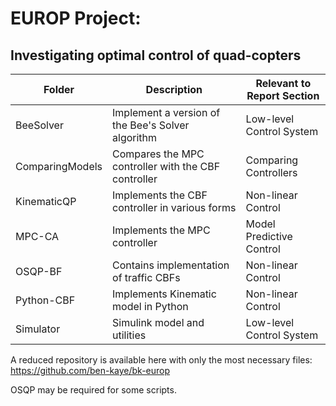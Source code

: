 # EUROP Project:
## Investigating optimal control of quad-copters

| Folder          | Description                                         | Relevant to Report Section |
|-----------------|-----------------------------------------------------|----------------------------|
| BeeSolver       | Implement a version of the  Bee's Solver algorithm  | Low-level Control System   |
| ComparingModels | Compares the MPC controller with the CBF controller | Comparing Controllers      |
| KinematicQP     | Implements the CBF controller in various forms      | Non-linear Control         |
| MPC-CA          | Implements the MPC controller                       | Model Predictive Control   |
| OSQP-BF         | Contains implementation of  traffic CBFs            | Non-linear Control         |
| Python-CBF      | Implements Kinematic model in Python                | Non-linear Control         |
| Simulator       | Simulink model and utilities                        | Low-level Control System   |

A reduced repository is available here with only the most necessary files: https://github.com/ben-kaye/bk-europ

OSQP may be required for some scripts.
